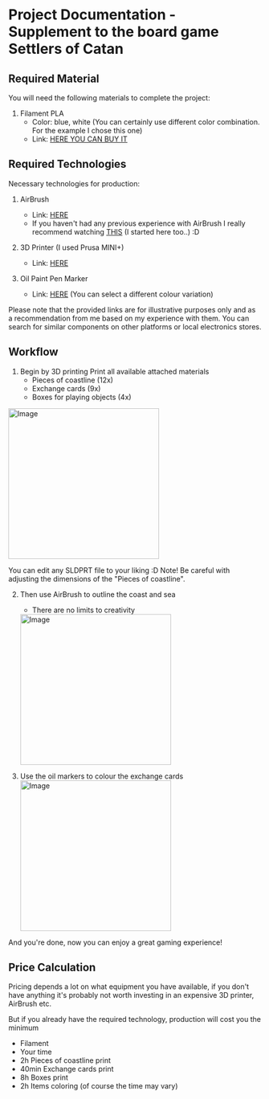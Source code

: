 
# Project Documentation - Supplement to the board game Settlers of Catan

## Required Material

You will need the following materials to complete the project:
1. Filament PLA
    - Color: blue, white (You can certainly use different color combination. For the example I chose this one)
    - Link: [HERE YOU CAN BUY IT](https://www.prusa3d.com/product/pearl-blue-pla-filament-1kg/)
    

## Required Technologies
Necessary technologies for production:

1. AirBrush
    - Link: [HERE](https://www.aliexpress.com/item/1005001970547422.html?spm=a2g0o.productlist.main.1.2cce4d03YQxWmW&algo_pvid=8b3f8e7d-286a-4f1c-9bbf)
    - If you haven't had any previous experience with AirBrush I really recommend watching [THIS](https://www.youtube.com/watch?v=2a9xuDa7gfs&t=1178s) (I started here too..) :D

2. 3D Printer (I used Prusa MINI+)
    - Link: [HERE](https://www.prusa3d.com/product/original-prusa-mini-kit-2/?gad=1&gclid=CjwKCAjw-IWkBhBTEiwA2exyO2PV1yUloRpDZJLgYFUV1rAJQzYntWmxgnZ57R80_eWWHrwOACBE2xoC1e0QAvD_BwE)

3. Oil Paint Pen Marker
    - Link: [HERE](https://www.aliexpress.com/item/4000835291994.html?spm=a2g0o.productlist.main.73.24ad6a58iJDqnd&algo_pvid=66fa2c26-af86-4fc4-8ca4-1323b0a56da8&algo_exp_id=66fa2c26-af86-4fc4-8ca4-1323b0a56da8-36&pdp_npi=3%40dis%21CZK%21259.93%21259.93%21%21%21%21%21%402145279016862926260987076d0790%2110000008707860643%21sea%21CZ%210&curPageLogUid=wQ5g1cAgfGpv) (You can select a different colour variation)

Please note that the provided links are for illustrative purposes only and as a recommendation from me based on my experience with them.
You can search for similar components on other platforms or local electronics stores.

## Workflow
    
1. Begin by 3D printing
Print all available attached materials
    - Pieces of coastline (12x)
    - Exchange cards (9x)
    - Boxes for playing objects (4x)
<img src="" alt="Image" width="300">

You can edit any SLDPRT file to your liking :D
Note! Be careful with adjusting the dimensions of the "Pieces of coastline".

        
2. Then use AirBrush to outline the coast and sea
    - There are no limits to creativity
    <img src="" alt="Image" width="300">
    
3. Use the oil markers to colour the exchange cards
    <img src="" alt="Image" width="300">
    

And you're done, now you can enjoy a great gaming experience!

## Price Calculation

Pricing depends a lot on what equipment you have available, if you don't have anything it's probably not worth investing in an expensive 3D printer, AirBrush etc.

But if you already have the required technology, production will cost you the minimum
- Filament
- Your time
- 2h Pieces of coastline print
- 40min Exchange cards print
- 8h Boxes print
- 2h Items coloring (of course the time may vary)
